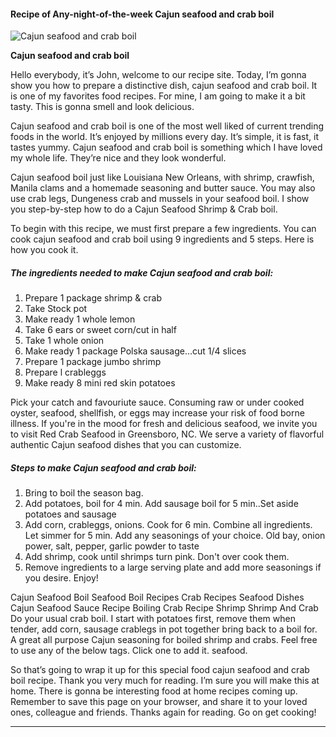             

#### Recipe of Any-night-of-the-week Cajun seafood and crab boil

![Cajun seafood and crab boil](https://img-global.cpcdn.com/recipes/dfac24f808485459/751x532cq70/cajun-seafood-and-crab-boil-recipe-main-photo.jpg)

**Cajun seafood and crab boil**

Hello everybody, it’s John, welcome to our recipe site. Today, I’m gonna show you how to prepare a distinctive dish, cajun seafood and crab boil. It is one of my favorites food recipes. For mine, I am going to make it a bit tasty. This is gonna smell and look delicious.

Cajun seafood and crab boil is one of the most well liked of current trending foods in the world. It’s enjoyed by millions every day. It’s simple, it is fast, it tastes yummy. Cajun seafood and crab boil is something which I have loved my whole life. They’re nice and they look wonderful.

Cajun seafood boil just like Louisiana New Orleans, with shrimp, crawfish, Manila clams and a homemade seasoning and butter sauce. You may also use crab legs, Dungeness crab and mussels in your seafood boil. I show you step-by-step how to do a Cajun Seafood Shrimp & Crab boil.

To begin with this recipe, we must first prepare a few ingredients. You can cook cajun seafood and crab boil using 9 ingredients and 5 steps. Here is how you cook it.

##### The ingredients needed to make Cajun seafood and crab boil:

1.  Prepare 1 package shrimp & crab
2.  Take Stock pot
3.  Make ready 1 whole lemon
4.  Take 6 ears or sweet corn/cut in half
5.  Take 1 whole onion
6.  Make ready 1 package Polska sausage…cut 1/4 slices
7.  Prepare 1 package jumbo shrimp
8.  Prepare l crableggs
9.  Make ready 8 mini red skin potatoes

Pick your catch and favouriute sauce. Consuming raw or under cooked oyster, seafood, shellfish, or eggs may increase your risk of food borne illness. If you're in the mood for fresh and delicious seafood, we invite you to visit Red Crab Seafood in Greensboro, NC. We serve a variety of flavorful authentic Cajun seafood dishes that you can customize.

##### Steps to make Cajun seafood and crab boil:

1.  Bring to boil the season bag.
2.  Add potatoes, boil for 4 min. Add sausage boil for 5 min..Set aside potatoes and sausage
3.  Add corn, crableggs, onions. Cook for 6 min. Combine all ingredients. Let simmer for 5 min. Add any seasonings of your choice. Old bay, onion power, salt, pepper, garlic powder to taste
4.  Add shrimp, cook until shrimps turn pink. Don't over cook them.
5.  Remove ingredients to a large serving plate and add more seasonings if you desire. Enjoy!

Cajun Seafood Boil Seafood Boil Recipes Crab Recipes Seafood Dishes Cajun Seafood Sauce Recipe Boiling Crab Recipe Shrimp Shrimp And Crab Do your usual crab boil. I start with potatoes first, remove them when tender, add corn, sausage crablegs in pot together bring back to a boil for. A great all purpose Cajun seasoning for boiled shrimp and crabs. Feel free to use any of the below tags. Click one to add it. seafood.

So that’s going to wrap it up for this special food cajun seafood and crab boil recipe. Thank you very much for reading. I’m sure you will make this at home. There is gonna be interesting food at home recipes coming up. Remember to save this page on your browser, and share it to your loved ones, colleague and friends. Thanks again for reading. Go on get cooking!

* * *